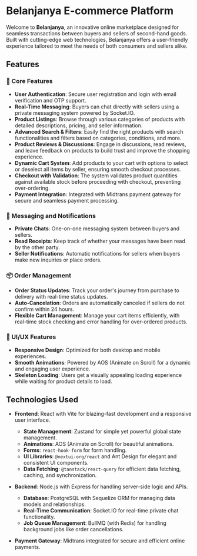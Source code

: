 # Belanjanya E-commerce Platform

Welcome to **Belanjanya**, an innovative online marketplace designed for seamless transactions between buyers and sellers of second-hand goods. Built with cutting-edge web technologies, Belanjanya offers a user-friendly experience tailored to meet the needs of both consumers and sellers alike.

## Features

### 🌟 Core Features

- **User Authentication**: Secure user registration and login with email verification and OTP support.
- **Real-Time Messaging**: Buyers can chat directly with sellers using a private messaging system powered by Socket.IO.
- **Product Listings**: Browse through various categories of products with detailed descriptions, pricing, and seller information.
- **Advanced Search & Filters**: Easily find the right products with search functionalities and filters based on categories, conditions, and more.
- **Product Reviews & Discussions**: Engage in discussions, read reviews, and leave feedback on products to build trust and improve the shopping experience.
- **Dynamic Cart System**: Add products to your cart with options to select or deselect all items by seller, ensuring smooth checkout processes.
- **Checkout with Validation**: The system validates product quantities against available stock before proceeding with checkout, preventing over-ordering.
- **Payment Integration**: Integrated with Midtrans payment gateway for secure and seamless payment processing.

### 💬 Messaging and Notifications

- **Private Chats**: One-on-one messaging system between buyers and sellers.
- **Read Receipts**: Keep track of whether your messages have been read by the other party.
- **Seller Notifications**: Automatic notifications for sellers when buyers make new inquiries or place orders.

### 📦 Order Management

- **Order Status Updates**: Track your order's journey from purchase to delivery with real-time status updates.
- **Auto-Cancelation**: Orders are automatically canceled if sellers do not confirm within 24 hours.
- **Flexible Cart Management**: Manage your cart items efficiently, with real-time stock checking and error handling for over-ordered products.

### 🎨 UI/UX Features

- **Responsive Design**: Optimized for both desktop and mobile experiences.
- **Smooth Animations**: Powered by AOS (Animate on Scroll) for a dynamic and engaging user experience.
- **Skeleton Loading**: Users get a visually appealing loading experience while waiting for product details to load.

## Technologies Used

- **Frontend**: React with Vite for blazing-fast development and a responsive user interface.
  - **State Management**: Zustand for simple yet powerful global state management.
  - **Animations**: AOS (Animate on Scroll) for beautiful animations.
  - **Forms**: `react-hook-form` for form handling.
  - **UI Libraries**: `@nextui-org/react` and Ant Design for elegant and consistent UI components.
  - **Data Fetching**: `@tanstack/react-query` for efficient data fetching, caching, and synchronization.

- **Backend**: Node.js with Express for handling server-side logic and APIs.
  - **Database**: PostgreSQL with Sequelize ORM for managing data models and relationships.
  - **Real-Time Communication**: Socket.IO for real-time private chat functionality.
  - **Job Queue Management**: BullMQ (with Redis) for handling background jobs like order cancellations.

- **Payment Gateway**: Midtrans integrated for secure and efficient online payments.

